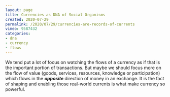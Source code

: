```yaml
---
layout: page
title: Currencies as DNA of Social Organisms
created: 2020-07-29
permalink: /2020/07/29/currencies-are-records-of-currents
vimeo: 9587432
categories:
- dna
- currency
- flows
---
```


We tend put a lot of focus on watching the flows of a currency as if that is the important portion of transactions. But maybe we should focus more on the flow of value (goods, services, resources, knowledge or participation) which flows in the ***opposite*** direction of money in an exchange. It is the fact of shaping and enabling those real-world currents is what make currency so powerful.
